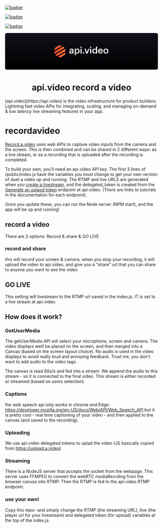 

[![badge](https://img.shields.io/twitter/follow/api_video?style=social)](https://twitter.com/intent/follow?screen_name=api_video)

[![badge](https://img.shields.io/github/stars/apivideo/recordavideo?style=social)](https://github.com/apivideo/recordavideo)

[![badge](https://img.shields.io/discourse/topics?server=https%3A%2F%2Fcommunity.api.video)](https://community.api.video)

![](https://github.com/apivideo/API_OAS_file/blob/master/apivideo_banner.png)

<h1 align="center">api.video record a video</h1>
[api.video](https://api.video) is the video infrastructure for product builders. Lightning fast video APIs for integrating, scaling, and managing on-demand & low latency live streaming features in your app.

# recordavideo

[Record.a.video](https://record.a.video) uses web APIs to capture video inputs from the camera and the screen. This is then combined and can be shared in 2 different ways: as a live stream, or as a recording that is uploaded after the recording is completed.


To build your own, you'll need an api.video API key.  The first 3 lines of /public/index.js have the variables you must change to get your own version of duet a video up and running. The RTMP and live URLS are generated when you [create a livestream](https://docs.api.video/reference/post_live-streams), and the delegated_token is created from the [Generate an uplaod token](https://docs.api.video/reference/post_upload-tokens) endpoint at api.video.  (There are links to tutorials in the documentation for each endpoint).

Once you update these, you can run the Node server (NPM start), and the app will be up and running!

## record a video

There are 2 options:  Record & share & GO LIVE


### record and share

this will record your screen & camera.  when you stop your recording, it will upload the video to api.video, and give you a "share" url that you can share to anyone you want to see the video

## GO LIVE

This setting will livestream to the RTMP url saved in the index.js.  IT is set to a live stream at api.video.

## How does it work?

### GetUserMedia

The getUserMedia API will select your microphone, screen and camera. The video displays weill be placed on the screen, and then merged into a Canvas (based on the screen layout choice).  No audio is used in the video displays to avoid really loud and annoying feedback.  Trust me, you don't want to add audio to the video tags.

The canvas is read 60x/s and fed into a stream.  We append the audio to this stream - so it is connected to the final video. This stream is either recorded or streamed (based on users selection).

### Captions

the web speech api only works in chrome and Edge:
https://developer.mozilla.org/en-US/docs/Web/API/Web_Speech_API
but it is pretty cool - real time captioning of your video - and then applied to the canvas (and saved to the recording).


### Uploading

We use api.video delegated tokens  to uplad the video (JS basically copied from https://upload.a.video)

### Streaming

There is a NodeJS server that accepts the socket from the webpage.  This server uses FFMPEG to convert the webRTC mediaRecrding from the browser canvas into RTMP.  Then the RTMP is fed to the api.video RTMP endpoint.

### use your own!

Copy this repo- and simply change the RTMP (the streaming URL), live (the player url for your livestream) and delegated token (for upload) variables at the top of the index.js.

